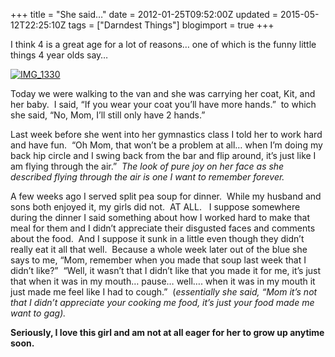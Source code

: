 +++
title = "She said…"
date = 2012-01-25T09:52:00Z
updated = 2015-05-12T22:25:10Z
tags = ["Darndest Things"]
blogimport = true 
+++

I think 4 is a great age for a lot of reasons… one of which is the funny little things 4 year olds say…

[![IMG_1330](https://latc.s3.amazonaws.com/wp-content/uploads/2012/01/IMG_1330.jpg "IMG_1330")](https://latc.s3.amazonaws.com/wp-content/uploads/2012/01/IMG_1330.jpg)

Today we were walking to the van and she was carrying her coat, Kit, and her baby.&#160; I said, “If you wear your coat you’ll have more hands.”&#160; to which she said, “No, Mom, I’ll still only have 2 hands.”&#160; 

Last week before she went into her gymnastics class I told her to work hard and have fun.&#160; “Oh Mom, that won’t be a problem at all… when I’m doing my back hip circle and I swing back from the bar and flip around, it’s just like I am flying through the air.”&#160; _The look of pure joy on her face as she described flying through the air is one I want to remember forever.&#160;_ 

A few weeks ago I served split pea soup for dinner.&#160; While my husband and sons both enjoyed it, my girls did not.&#160; AT ALL.&#160;&#160; I suppose somewhere during the dinner I said something about how I worked hard to make that meal for them and I didn’t appreciate their disgusted faces and comments about the food.&#160; And I suppose it sunk in a little even though they didn’t really eat it all that well.&#160; Because a whole week later out of the blue she says to me, “Mom, remember when you made that soup last week that I didn’t like?”&#160; “Well, it wasn’t that I didn’t like that you made it for me, it’s just that when it was in my mouth… pause… well…. when it was in my mouth it just made me feel like I had to cough.”&#160; (_essentially she said, “Mom it’s not that I didn’t appreciate your cooking me food, it’s just your food made me want to gag).&#160;_ 

**Seriously, I love this girl and am not at all eager for her to grow up anytime soon.**
